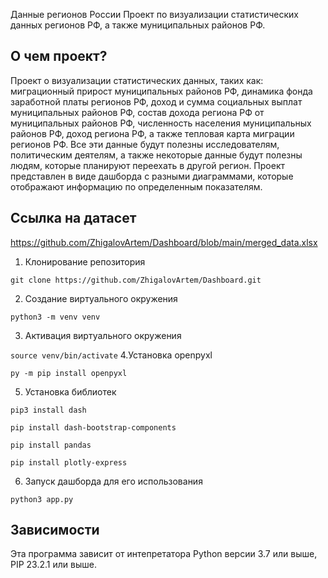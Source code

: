 Данные регионов России
Проект по визуализации статистических данных регионов РФ, а также муниципальных районов РФ.
<!--Описание-->
## О чем проект?
Проект о визуализации статистических данных, таких как: миграционный прирост муниципальных районов РФ, динамика фонда заработной платы регионов РФ, доход и сумма социальных выплат муниципальных районов РФ, состав дохода региона РФ от муниципальных районов РФ, численность населения муниципальных районов РФ, доход региона РФ, а также тепловая карта миграции регионов РФ. Все эти данные будут полезны исследователям, политическим деятелям, а также некоторые данные будут полезны людям, которые планируют переехать в другой регион. Проект представлен в виде дашборда с разными диаграммами, которые отображают информацию по определенным показателям.
## Ссылка на датасет
https://github.com/ZhigalovArtem/Dashboard/blob/main/merged_data.xlsx

<!--Установка-->
1. Клонирование репозитория 

```git clone https://github.com/ZhigalovArtem/Dashboard.git```

2. Создание виртуального окружения

```python3 -m venv venv```

3. Активация виртуального окружения

```source venv/bin/activate```
4.Установка openpyxl

```py -m pip install openpyxl```

5. Установка библиотек

```pip3 install dash```

```pip install dash-bootstrap-components```

```pip install pandas```

```pip install plotly-express```


6. Запуск дашборда для его использования

```python3 app.py```

<!--Зависимости-->
## Зависимости
Эта программа зависит от интепретатора Python версии 3.7 или выше, PIP 23.2.1 или выше.
